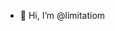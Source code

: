 - 👋 Hi, I’m @limitatiom


<!---
limitatiom/limitatiom is a ✨ special ✨ repository because its `README.md` (this file) appears on your GitHub profile.
You can click the Preview link to take a look at your changes.
--->
